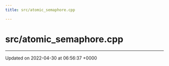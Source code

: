 ```yaml
---
title: src/atomic_semaphore.cpp

---
```


# src/atomic_semaphore.cpp








-------------------------------

Updated on 2022-04-30 at 06:56:37 +0000
